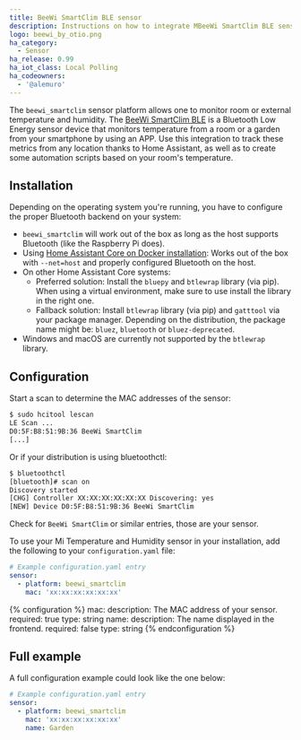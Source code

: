 ```yaml
---
title: BeeWi SmartClim BLE sensor
description: Instructions on how to integrate MBeeWi SmartClim BLE sensor with Home Assistant.
logo: beewi_by_otio.png
ha_category:
  - Sensor
ha_release: 0.99
ha_iot_class: Local Polling
ha_codeowners:
  - '@alemuro'
---
```


The `beewi_smartclim` sensor platform allows one to monitor room or external temperature and humidity. The [BeeWi SmartClim BLE](http://www.bee-wi.com/produits/capteurs/capteur-de-temperature/) is a Bluetooth Low Energy sensor device that monitors temperature from a room or a garden from your smartphone by using an APP. Use this integration to track these metrics from any location thanks to Home Assistant, as well as to create some automation scripts based on your room's temperature.

## Installation

Depending on the operating system you're running, you have to configure the proper Bluetooth backend on your system:

- `beewi_smartclim` will work out of the box as long as the host supports Bluetooth (like the Raspberry Pi does).
- Using [Home Assistant Core on Docker installation](/docs/installation/docker/): Works out of the box with `--net=host` and properly configured Bluetooth on the host.
- On other Home Assistant Core systems:
  - Preferred solution: Install the `bluepy` and `btlewrap` library (via pip). When using a virtual environment, make sure to use install the library in the right one.
  - Fallback solution: Install `btlewrap` library (via pip) and `gatttool` via your package manager. Depending on the distribution, the package name might be: `bluez`, `bluetooth` or    `bluez-deprecated`.
- Windows and macOS are currently not supported by the `btlewrap` library.

## Configuration

Start a scan to determine the MAC addresses of the sensor:

```bash
$ sudo hcitool lescan
LE Scan ...
D0:5F:B8:51:9B:36 BeeWi SmartClim
[...]
```

Or if your distribution is using bluetoothctl:

```bash
$ bluetoothctl
[bluetooth]# scan on
Discovery started
[CHG] Controller XX:XX:XX:XX:XX:XX Discovering: yes
[NEW] Device D0:5F:B8:51:9B:36 BeeWi SmartClim
```

Check for `BeeWi SmartClim` or similar entries, those are your sensor.

To use your Mi Temperature and Humidity sensor in your installation, add the following to your `configuration.yaml` file:

```yaml
# Example configuration.yaml entry
sensor:
  - platform: beewi_smartclim
    mac: 'xx:xx:xx:xx:xx:xx'
```

{% configuration %}
mac:
  description: The MAC address of your sensor.
  required: true
  type: string
name:
  description: The name displayed in the frontend.
  required: false
  type: string
{% endconfiguration %}

## Full example

A full configuration example could look like the one below:

```yaml
# Example configuration.yaml entry
sensor:
  - platform: beewi_smartclim
    mac: 'xx:xx:xx:xx:xx:xx'
    name: Garden
```
